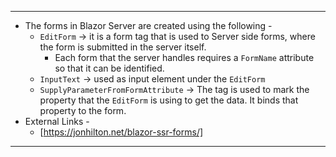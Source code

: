 
---
- The forms in Blazor Server are created using the following - 
	- `EditForm` -> it is a form tag that is used to Server side forms, where the form is submitted in the server itself.
		- Each form that the server handles requires a `FormName` attribute so that it can be identified.
	- `InputText` -> used as input element under the `EditForm`
	- `SupplyParameterFromFormAttribute` -> The tag is used to mark the property that the `EditForm` is using to get the data. It binds that property to the form.
- External Links - 
	- [https://jonhilton.net/blazor-ssr-forms/]
---